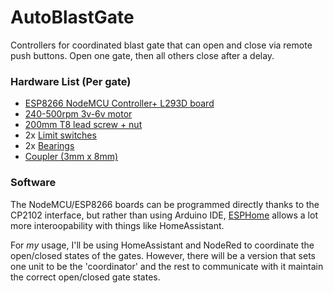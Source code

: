 # AutoBlastGate
Controllers for coordinated blast gate that can open and close via remote push buttons.
Open one gate, then all others close after a delay.

### Hardware List (Per gate)
* [ESP8266 NodeMCU Controller+ L293D board](https://www.aliexpress.com/item/1005006991297846.html)
* [240-500rpm 3v-6v motor](https://www.aliexpress.com/item/1005005474559049.html)
* [200mm T8 lead screw + nut](https://www.aliexpress.com/item/32916461598.html)
* 2x [Limit switches](https://amzn.to/49kIQWi)
* 2x [Bearings](https://amzn.to/4eVeCdx)
* [Coupler (3mm x 8mm)](https://www.aliexpress.com/item/32911705284.html)

### Software
The NodeMCU/ESP8266 boards can be programmed directly thanks to the CP2102 interface, but rather than using Arduino IDE, [ESPHome](https://esphome.io/) allows a lot more interoopability with things like HomeAssistant.

For *my* usage, I'll be using HomeAssistant and NodeRed to coordinate the open/closed states of the gates. However, there will be a version that sets one unit to be the 'coordinator' and the rest to communicate with it maintain the correct open/closed gate states.
